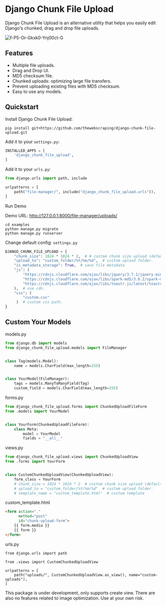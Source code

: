 # Django Chunk File Upload

Django Chunk File Upload is an alternative utility that helps you easily edit Django's chunked, drag and drop file uploads.

<img src="https://i.ibb.co/9y2SgmS/f-P5-Or-Gkxk0-Ynj00ct-G.webp" alt="f-P5-Or-Gkxk0-Ynj00ct-G" border="0">

Features
----------
- Multiple file uploads.
- Drag and Drop UI.
- MD5 checksum file.
- Chunked uploads: optimizing large file transfers.
- Prevent uploading existing files with MD5 checksum.
- Easy to use any models.


Quickstart
----------

Install Django Chunk File Upload:
```shell
pip install git+https://github.com/thewebscraping/django-chunk-file-upload.git
```


Add it to your `settings.py`:

```python
INSTALLED_APPS = [
    'django_chunk_file_upload',
]
```

Add it to your `urls.py`:


```python
from django.urls import path, include

urlpatterns = [
    path("file-manager/", include("django_chunk_file_upload.urls")),
]
```

Run Demo

Demo URL: http://127.0.0.1:8000/file-manager/uploads/
```shell
cd examples
python manage.py migrate
python manage.py runserver
```

Change default config: `settings.py`

```python
DJANGO_CHUNK_FILE_UPLOAD = {
    "chunk_size": 1024 * 1024 * 2,  # # custom chunk size upload (default: 2MB).
    "upload_to": "custom_folder/%Y/%m/%d",  # custom upload folder.
    "is_metadata_storage": True,  # save file metadata
    "js": (
        "https://cdnjs.cloudflare.com/ajax/libs/jquery/3.7.1/jquery.min.js",
        "https://cdnjs.cloudflare.com/ajax/libs/spark-md5/3.0.2/spark-md5.min.js",
        "https://cdnjs.cloudflare.com/ajax/libs/toastr.js/latest/toastr.min.js",
    ),  # use cdn.
    "css": (
        "custom.css"
     )  # custom css path.
}

```

Custom Your Models
----------

models.py

```python
from django.db import models
from django_chunk_file_upload.models import FileManager


class Tag(models.Model):
    name = models.CharField(max_length=255)


class YourModel(FileManager):
    tags = models.ManyToManyField(Tag)
    custom_field = models.CharField(max_length=255)

```

forms.py

```python
from django_chunk_file_upload.forms import ChunkedUploadFileForm
from .models import YourModel


class YourForm(ChunkedUploadFileForm):
    class Meta:
        model = YourModel
        fields = "__all__"
```

views.py

```python
from django_chunk_file_upload.views import ChunkedUploadView
from .forms import YourForm


class CustomChunkedUploadView(ChunkedUploadView):
    form_class = YourForm
    # chunk_size = 1024 * 1024 * 2  # custom chunk size upload (default: 2MB).
    # upload_to = "custom_folder/%Y/%m/%d"  # custom upload folder.
    # template_name = "custom_template.html"  # custom template
```

custom_template.html
```html
<form action="."
      method="post"
      id="chunk-upload-form">
    {{ form.media }}
    {{ form }}
</form>
```

urls.py

```pyhon
from django.urls import path

from .views import CustomChunkedUploadView

urlpatterns = [
    path("uploads/", CustomChunkedUploadView.as_view(), name="custom-uploads"),
]
```

This package is under development, only supports create view. There are also no features related to image optimization. Use at your own risk.
